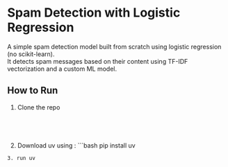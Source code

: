 # Spam Detection with Logistic Regression

A simple spam detection model built from scratch using logistic regression (no scikit-learn).  
It detects spam messages based on their content using TF-IDF vectorization and a custom ML model.



## How to Run

1. Clone the repo
```bash


    
```
2. Download uv using : ```bash
 pip install uv
 ``` 
3. run uv 
